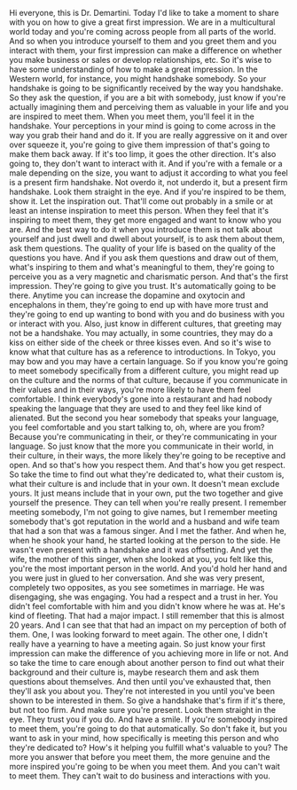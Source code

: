  Hi everyone, this is Dr. Demartini. Today I'd like to take a moment to share with you on how to give a great first impression. We are in a multicultural world today and you're coming across people from all parts of the world. And so when you introduce yourself to them and you greet them and you interact with them, your first impression can make a difference on whether you make business or sales or develop relationships, etc. So it's wise to have some understanding of how to make a great impression. In the Western world, for instance, you might handshake somebody. So your handshake is going to be significantly received by the way you handshake. So they ask the question, if you are a bit with somebody, just know if you're actually imagining them and perceiving them as valuable in your life and you are inspired to meet them. When you meet them, you'll feel it in the handshake. Your perceptions in your mind is going to come across in the way you grab their hand and do it. If you are really aggressive on it and over over squeeze it, you're going to give them impression of that's going to make them back away. If it's too limp, it goes the other direction. It's also going to, they don't want to interact with it. And if you're with a female or a male depending on the size, you want to adjust it according to what you feel is a present firm handshake. Not overdo it, not underdo it, but a present firm handshake. Look them straight in the eye. And if you're inspired to be them, show it. Let the inspiration out. That'll come out probably in a smile or at least an intense inspiration to meet this person. When they feel that it's inspiring to meet them, they get more engaged and want to know who you are. And the best way to do it when you introduce them is not talk about yourself and just dwell and dwell about yourself, is to ask them about them, ask them questions. The quality of your life is based on the quality of the questions you have. And if you ask them questions and draw out of them, what's inspiring to them and what's meaningful to them, they're going to perceive you as a very magnetic and charismatic person. And that's the first impression. They're going to give you trust. It's automatically going to be there. Anytime you can increase the dopamine and oxytocin and encephalons in them, they're going to end up with have more trust and they're going to end up wanting to bond with you and do business with you or interact with you. Also, just know in different cultures, that greeting may not be a handshake. You may actually, in some countries, they may do a kiss on either side of the cheek or three kisses even. And so it's wise to know what that culture has as a reference to introductions. In Tokyo, you may bow and you may have a certain language. So if you know you're going to meet somebody specifically from a different culture, you might read up on the culture and the norms of that culture, because if you communicate in their values and in their ways, you're more likely to have them feel comfortable. I think everybody's gone into a restaurant and had nobody speaking the language that they are used to and they feel like kind of alienated. But the second you hear somebody that speaks your language, you feel comfortable and you start talking to, oh, where are you from? Because you're communicating in their, or they're communicating in your language. So just know that the more you communicate in their world, in their culture, in their ways, the more likely they're going to be receptive and open. And so that's how you respect them. And that's how you get respect. So take the time to find out what they're dedicated to, what their custom is, what their culture is and include that in your own. It doesn't mean exclude yours. It just means include that in your own, put the two together and give yourself the presence. They can tell when you're really present. I remember meeting somebody, I'm not going to give names, but I remember meeting somebody that's got reputation in the world and a husband and wife team that had a son that was a famous singer. And I met the father. And when he, when he shook your hand, he started looking at the person to the side. He wasn't even present with a handshake and it was offsetting. And yet the wife, the mother of this singer, when she looked at you, you felt like this, you're the most important person in the world. And you'd hold her hand and you were just in glued to her conversation. And she was very present, completely two opposites, as you see sometimes in marriage. He was disengaging, she was engaging. You had a respect and a trust in her. You didn't feel comfortable with him and you didn't know where he was at. He's kind of fleeting. That had a major impact. I still remember that this is almost 20 years. And I can see that that had an impact on my perception of both of them. One, I was looking forward to meet again. The other one, I didn't really have a yearning to have a meeting again. So just know your first impression can make the difference of you achieving more in life or not. And so take the time to care enough about another person to find out what their background and their culture is, maybe research them and ask them questions about themselves. And then until you've exhausted that, then they'll ask you about you. They're not interested in you until you've been shown to be interested in them. So give a handshake that's firm if it's there, but not too firm. And make sure you're present. Look them straight in the eye. They trust you if you do. And have a smile. If you're somebody inspired to meet them, you're going to do that automatically. So don't fake it, but you want to ask in your mind, how specifically is meeting this person and who they're dedicated to? How's it helping you fulfill what's valuable to you? The more you answer that before you meet them, the more genuine and the more inspired you're going to be when you meet them. And you can't wait to meet them. They can't wait to do business and interactions with you.